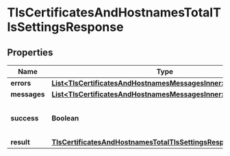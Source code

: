 

# TlsCertificatesAndHostnamesTotalTlsSettingsResponse


## Properties

| Name | Type | Description | Notes |
|------------ | ------------- | ------------- | -------------|
|**errors** | [**List&lt;TlsCertificatesAndHostnamesMessagesInner&gt;**](TlsCertificatesAndHostnamesMessagesInner.md) |  |  |
|**messages** | [**List&lt;TlsCertificatesAndHostnamesMessagesInner&gt;**](TlsCertificatesAndHostnamesMessagesInner.md) |  |  |
|**success** | **Boolean** | Whether the API call was successful |  |
|**result** | [**TlsCertificatesAndHostnamesTotalTlsSettingsResponseAllOfResult**](TlsCertificatesAndHostnamesTotalTlsSettingsResponseAllOfResult.md) |  |  [optional] |




